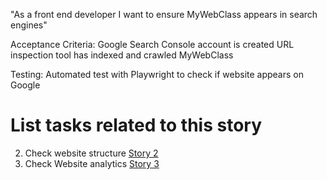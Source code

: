 "As a front end developer I want to ensure MyWebClass appears in search engines"

Acceptance Criteria: Google Search Console account is created
URL inspection tool has indexed and crawled MyWebClass

Testing: Automated test with Playwright to check if website appears on Google


# List tasks related to this story
2. Check website structure [Story 2](documentation/theme_1/initiatives/Epics/Stories/Tasks/WebsiteCreateTasks1.md)
3. Check Website analytics [Story 3](documentation/theme_1/initiatives/Epics/Stories/Tasks/WebsiteCreateTasks3.md)
